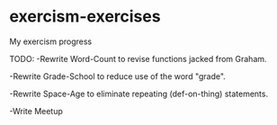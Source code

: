 # exercism-exercises
My exercism progress

TODO:
-Rewrite Word-Count to revise functions jacked from Graham.

-Rewrite Grade-School to reduce use of the word "grade".

-Rewrite Space-Age to eliminate repeating (def-on-thing) statements.

-Write Meetup